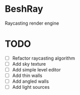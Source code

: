 # BeshRay
Raycasting render engine

# TODO
- [ ] Refactor raycasting algorithm
- [ ] Add sky texture
- [ ] Add simple level editor
- [ ] Add thin walls
- [ ] Add angled walls
- [ ] Add light sources 
